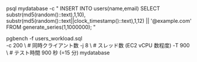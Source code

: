 psql mydatabase -c "
INSERT INTO users(name,email)
SELECT substr(md5(random()::text),1,10),
       substr(md5(random()::text||clock_timestamp()::text),1,12) || '@example.com'
FROM generate_series(1,1000000);
"


pgbench -f users_workload.sql \
        -c 200 \        # 同時クライアント数
        -j 8  \         # スレッド数 (EC2 vCPU 数程度)
        -T 900 \        # テスト時間 900 秒 (=15 分)
        mydatabase